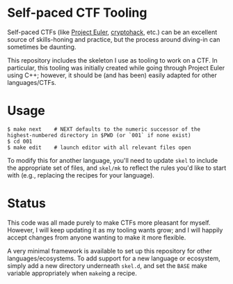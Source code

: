 # Self-paced CTF Tooling

Self-paced CTFs (like [Project Euler](https://projecteuler.net/), [cryptohack](https://cryptohack.org/), etc.) can be an excellent source of skills-honing and practice, but the process around diving-in can sometimes be daunting.

This repository includes the skeleton I use as tooling to work on a CTF.
In particular, this tooling was initially created while going through Project Euler using C++; however, it should be (and has been) easily adapted for other languages/CTFs.

# Usage

```console
$ make next    # NEXT defaults to the numeric successor of the highest-numbered directory in $PWD (or `001` if none exist)
$ cd 001
$ make edit    # launch editor with all relevant files open
```

To modify this for another language, you'll need to update `skel` to include the appropriate set of files, and `skel/mk` to reflect the rules you'd like to start with (e.g., replacing the recipes for your language).

# Status

This code was all made purely to make CTFs more pleasant for myself.
However, I will keep updating it as my tooling wants grow; and I will happily accept changes from anyone wanting to make it more flexible.

A very minimal framework is available to set up this repository for other languages/ecosystems.
To add support for a new language or ecosystem, simply add a new directory underneath `skel.d`, and set the `BASE` make variable appropriately when `make`ing a recipe.
